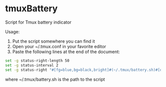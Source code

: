 tmuxBattery
===========

Script for Tmux battery indicator

Usage:
1. Put the script somewhere you can find it
2. Open your ~/.tmux.conf in your favorite editor
3. Paste the following lines at the end of the document: 

```bash
set -g status-right-length 50
set -g status-interval 2                           
set -g status-right "#[fg=blue,bg=black,bright]#(~/.tmux/battery.sh)#[default]"
```

where ~/.tmux/battery.sh is the path to the script 
